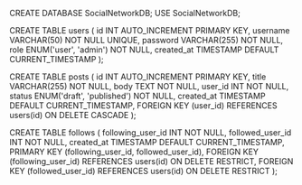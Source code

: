 CREATE DATABASE SocialNetworkDB;
USE SocialNetworkDB;

CREATE TABLE users (
    id INT AUTO_INCREMENT PRIMARY KEY,
    username VARCHAR(50) NOT NULL UNIQUE,
    password VARCHAR(255) NOT NULL,
    role ENUM('user', 'admin') NOT NULL,
    created_at TIMESTAMP DEFAULT CURRENT_TIMESTAMP
);

CREATE TABLE posts (
    id INT AUTO_INCREMENT PRIMARY KEY,
    title VARCHAR(255) NOT NULL,
    body TEXT NOT NULL,
    user_id INT NOT NULL,
    status ENUM('draft', 'published') NOT NULL,
    created_at TIMESTAMP DEFAULT CURRENT_TIMESTAMP,
    FOREIGN KEY (user_id) REFERENCES users(id) ON DELETE CASCADE
);

CREATE TABLE follows (
    following_user_id INT NOT NULL,
    followed_user_id INT NOT NULL,
    created_at TIMESTAMP DEFAULT CURRENT_TIMESTAMP,
    PRIMARY KEY (following_user_id, followed_user_id),
    FOREIGN KEY (following_user_id) REFERENCES users(id) ON DELETE RESTRICT,
    FOREIGN KEY (followed_user_id) REFERENCES users(id) ON DELETE RESTRICT
);
